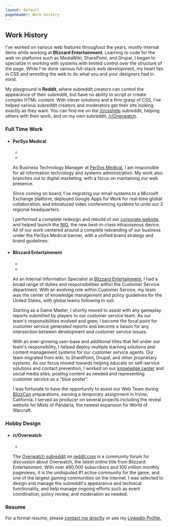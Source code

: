 ```yaml
---
layout: default
pageheader: Work History
---
```

<section id="work">
	<h2>Work History</h2>
	<p>I've worked on various web features throughout the years, mostly internal items while working at <strong>Blizzard Entertainment</strong>.  Learning to code for the web on platforms such as MediaWiki, SharePoint, and Drupal, I began to specialize in working with systems with limited control over the structure of the page.  While I've done various full-stack web development, my heart lies in CSS and wrestling the web to do what you and your designers had in mind. </p>
	<p>My playground is <strong>Reddit</strong>, where subreddit creators can control the appearance of their subreddit, but have no ability to script or create complex HTML content. With clever solutions and a firm grasp of CSS, I've helped various subreddit creators and moderators get their site looking exactly as they want.  You can find me on the <a href="https://reddit.com/r/csshelp">/r/csshelp</a> subreddit, helping others with their work, and on my own subreddit, <a href="https://reddit.com/r/overwatch">/r/Overwatch</a>.</p>
	<h3>Full Time Work</h3>
	<ul>
		<li>
			<h4>PerSys Medical</h4>
			<div class="work">
				<ul>
					<li>
						<a id="pm" href="http://ps-med.com"></a>
					</li>
					<li>
						<a  id="nio" href="http://nio-pm.com"></a>
					</li>
				</ul>
			</div>
			<p>As Business Technology Manager at <a href="http://ps-med.com">PerSys Medical</a>, I am responsible for all information technology and systems administration. My work also branches out to digital marketing, with a focus on mantaining our web presence.</p>
			<p>Since coming on board, I've migrating our email systems to a Microsft Exchange platform, deployed Google Apps for Work for real-time global collaboration, and introduced video conferencing systems to unite our 3 regional headquarters.</p>
			<p>I performed a complete redesign and rebuild of our <a href="http://ps-med.com">corporate website</a>, and helped launch the <a href="http://nio-pm.com">NIO</a>, the new best-in-class intraosseous device. All of our work centered around a complete rebranding of our business under the PerSys Medical banner, with a unified brand strategy and brand guidelines.</p>
		</li>
		<li>
			<h4>Blizzard Entertainment</h4>
			<div class="work">
				<ul>
					<li><a id="be" href="http://blizzard.com"></a></li>
					<li><a id="bn" href="http://battle.net/support"></a></li>
				</ul>
			</div>
		</li>
		<p>As an Internal Information Specialist at <a href="http://blizzard.com">Blizzard Entertainment</a>, I had a broad range of duties and responsibilities within the Customer Service department.  With an evolving role within Customer Service, my team was the center of knowledge management and policy guidelines for the United States, with global teams following in suit. </p>
		<p>Starting as a Game Master, I shortly moved to assist with any gameplay reports submitted by players to our customer service team. As our team's responsibilities evolved and grew, I become the focal point for customer service generated reports and become a liaison for any intersection between development and customer service issues.</p>
		<p>With an ever-growing user-base and additional titles that fell under our team's responsibility, I helped deploy multiple learning solutions and content management systems for our customer service agents. Our team migrated from wiki, to SharePoint, Drupal, and other proprietary systems. As our focus moved towards helping educate on self-service solutions and contact prevention, I worked on our <a href="http://blizzard.com/support/">knowledge center</a> and social media sites, posting content as needed and representing customer service as a "blue poster".</p>
		<p>I was fortunate to have the opportunity to assist our Web Team during <a href="http://blizzcon.com">BlizzCon</a> preparations, earning a temporary assignment in Irvine, California. I served as producer on several projects including the reveal website for Mists of Pandaria, the newest expansion for World of Warcraft. </p>
	</ul>
	<h3>Hobby Design</h3>
	<ul>
		<li>
			<h4>/r/Overwatch</h4>
			<div class="work">
				<ul>
					<li>
						<a id="ow" href="https://reddit.com/r/overwatch"></a>
					</li>
				</ul>
			</div>
			<p>
				The <a href="https://reddit.com/r/overwatch">Overwatch subreddit</a> on <a href="https://reddit.com">reddit.com</a> is a community forum for discussion about Overwatch, the latest online title from Blizzard Entertainment. With over 490,000 subscribers and 100 million monthly pageviews, it is the undisputed #1 active community for the game, and one of the largest gaming communities on the internet.  I was selected to design and manage the subreddit's appearance and technical functionality, and help manage ongoing efforts such as event coordination, policy review, and moderation as needed.
			</p>
		</li>
	</ul>
	<h3>Resume</h3>
	<p>For a formal resume, please <a href="/contact/">contact me directly</a> or see my <a href="https://linkedin.com/in/mickeymolad">LinkedIn Profile.</a></p>
</section>